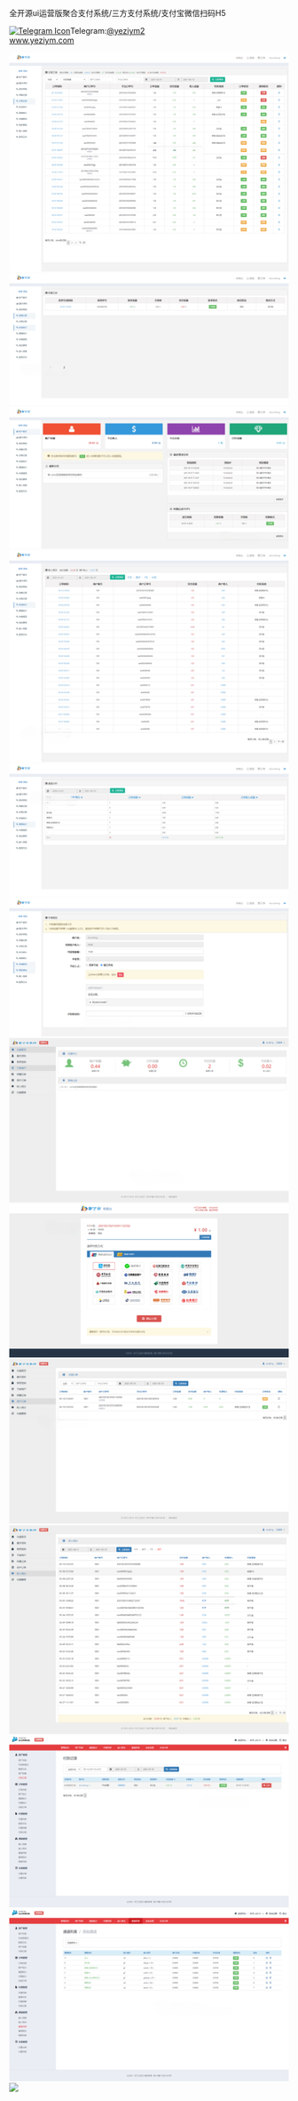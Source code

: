 全开源ui运营版聚合支付系统/三方支付系统/支付宝微信扫码H5<p dir="auto"><a target="_blank" rel="noopener noreferrer nofollow" href="https://camo.githubusercontent.com/d614d90677fbc2e34c7c62ebc68c82379d87a57c4beaf05af65fec7ba6b72e36/68747470733a2f2f63646e2d69636f6e732d706e672e666c617469636f6e2e636f6d2f3531322f323131312f323131313634362e706e67"><img src="https://camo.githubusercontent.com/d614d90677fbc2e34c7c62ebc68c82379d87a57c4beaf05af65fec7ba6b72e36/68747470733a2f2f63646e2d69636f6e732d706e672e666c617469636f6e2e636f6d2f3531322f323131312f323131313634362e706e67" alt="Telegram Icon" style="width: 16px; max-width: 100%;" data-canonical-src="https://cdn-icons-png.flaticon.com/512/2111/2111646.png"></a>Telegram:<a href="https://t.me/yeziym2" rel="nofollow">@yeziym2</a><br><a href="https://www.yeziym.com/">www.yeziym.com</a></p><img src="https://github.com/yeziym/EEsLtQnteZ/blob/main/tcV9Z.png"><img src="https://github.com/yeziym/EEsLtQnteZ/blob/main/sEx1A.png"><img src="https://github.com/yeziym/EEsLtQnteZ/blob/main/P7XX1.png"><img src="https://github.com/yeziym/EEsLtQnteZ/blob/main/mmhiz.png"><img src="https://github.com/yeziym/EEsLtQnteZ/blob/main/bgvb4.png"><img src="https://github.com/yeziym/EEsLtQnteZ/blob/main/0je86.png"><img src="https://github.com/yeziym/EEsLtQnteZ/blob/main/ybjcM.png"><img src="https://github.com/yeziym/EEsLtQnteZ/blob/main/mlvAk.png"><img src="https://github.com/yeziym/EEsLtQnteZ/blob/main/JTikq.png"><img src="https://github.com/yeziym/EEsLtQnteZ/blob/main/7LLXQ.png"><img src="https://github.com/yeziym/EEsLtQnteZ/blob/main/9ram5.png"><img src="https://github.com/yeziym/EEsLtQnteZ/blob/main/AP1NJ.png"><img src="https://github.com/yeziym/EEsLtQnteZ/blob/main/29Men.png">